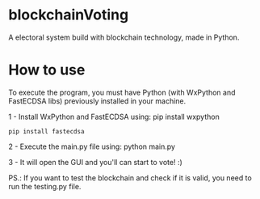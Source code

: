 # blockchainVoting
A electoral system build with blockchain technology, made in Python.


# How to use
To execute the program, you must have Python (with WxPython and FastECDSA libs) previously installed in your machine.

1 - Install WxPython and FastECDSA using:
	pip install wxpython

	pip install fastecdsa


2 - Execute the main.py file using:
	python main.py


3 - It will open the GUI and you'll can start to vote! :)


PS.: If you want to test the blockchain and check if it is valid, you need to
run the testing.py file.
